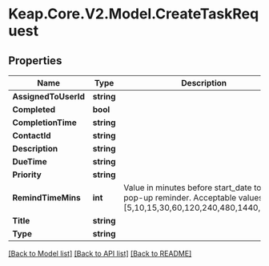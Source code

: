 # Keap.Core.V2.Model.CreateTaskRequest

## Properties

Name | Type | Description | Notes
------------ | ------------- | ------------- | -------------
**AssignedToUserId** | **string** |  | 
**Completed** | **bool** |  | [optional] 
**CompletionTime** | **string** |  | [optional] 
**ContactId** | **string** |  | [optional] 
**Description** | **string** |  | [optional] 
**DueTime** | **string** |  | [optional] 
**Priority** | **string** |  | [optional] 
**RemindTimeMins** | **int** | Value in minutes before start_date to show pop-up reminder.  Acceptable values are [5,10,15,30,60,120,240,480,1440,2880] | [optional] 
**Title** | **string** |  | [optional] 
**Type** | **string** |  | [optional] 

[[Back to Model list]](../README.md#documentation-for-models) [[Back to API list]](../README.md#documentation-for-api-endpoints) [[Back to README]](../README.md)

